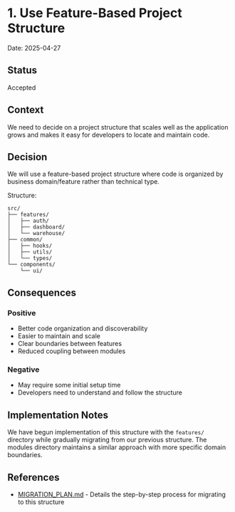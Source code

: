 
# 1. Use Feature-Based Project Structure

Date: 2025-04-27

## Status

Accepted

## Context

We need to decide on a project structure that scales well as the application grows and makes it easy for developers to locate and maintain code.

## Decision

We will use a feature-based project structure where code is organized by business domain/feature rather than technical type.

Structure:
```
src/
├── features/
│   ├── auth/
│   ├── dashboard/  
│   └── warehouse/
├── common/
│   ├── hooks/
│   ├── utils/
│   └── types/
└── components/
    └── ui/
```

## Consequences

### Positive
- Better code organization and discoverability
- Easier to maintain and scale
- Clear boundaries between features
- Reduced coupling between modules

### Negative
- May require some initial setup time
- Developers need to understand and follow the structure

## Implementation Notes

We have begun implementation of this structure with the `features/` directory while gradually migrating from our previous structure. The modules directory maintains a similar approach with more specific domain boundaries.

## References

- [MIGRATION_PLAN.md](../../MIGRATION_PLAN.md) - Details the step-by-step process for migrating to this structure
